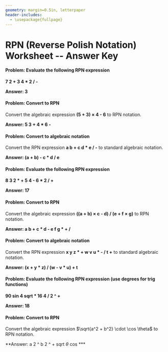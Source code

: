 ```yaml
---
geometry: margin=0.5in, letterpaper
header-includes:
  - \usepackage{fullpage}
---
```


# RPN (Reverse Polish Notation) Worksheet -- Answer Key

#### Problem: Evaluate the following RPN expression
**7 2 + 3 4 * 2 / -**

**Answer: 3**


#### Problem: Convert to RPN
Convert the algebraic expression **(5 + 3) × 4 - 6** to RPN notation.

**Answer: 5 3 + 4 * 6 -**



#### Problem: Convert to algebraic notation
Convert the RPN expression **a b + c d * e / -** to standard algebraic notation.

**Answer: (a + b) - c * d / e**


#### Problem: Evaluate the following RPN expression
**8 3 2 * + 5 4 - 6 * 2 / +**

**Answer: 17**


#### Problem: Convert to RPN
Convert the algebraic expression **((a + b) × c - d) / (e + f × g)** to RPN notation.

**Answer: a b + c * d - e f g * + /**



#### Problem: Convert to algebraic notation
Convert the RPN expression **x y z * + w v u * - / t +** to standard algebraic notation.

**Answer: (x + y * z) / (w - v * u) + t**


#### Problem: Evaluate the following RPN expression (use degrees for trig functions)
**90 sin 4 sqrt * 16 4 / 2 ^ +**

**Answer: 18**


#### Problem: Convert to RPN
Convert the algebraic expression $\sqrt{a^2 + b^2} \cdot \cos \theta$ to RPN notation.

**Answer: a 2 ^ b 2 ^ + sqrt $\theta$ cos ***